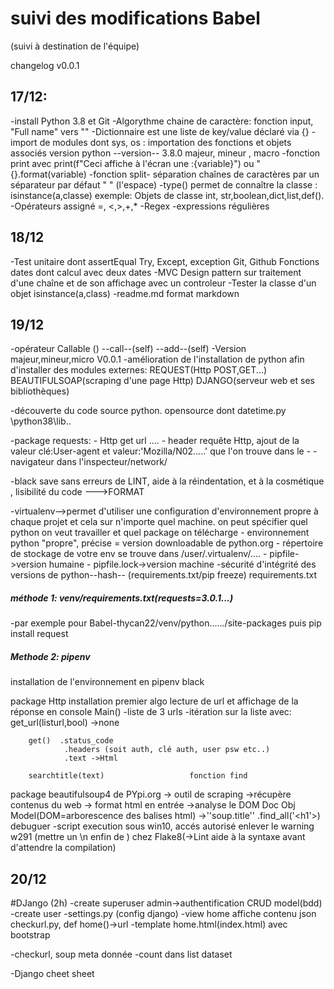 # suivi des modifications Babel
(suivi à destination de l'équipe)

changelog v0.0.1

## 17/12:
-install Python 3.8 et Git
-Algorythme chaine de caractère: fonction input,  "Full name" vers "<firstname><middle><lastname>"
-Dictionnaire est une liste de key/value déclaré via {}
-import de modules dont sys, os : importation des fonctions et objets associés version python --version-- 3.8.0 majeur, mineur , macro
-fonction print avec print(f"Ceci affiche à l'écran une :{variable}") ou "{}.format(variable)
-fonction split- séparation chaînes de caractères par un séparateur par défaut " " (l'espace)
-type() permet de connaître la classe : isinstance(a,classe) exemple: Objets de classe int, str,boolean,dict,list,def().
-Opérateurs  assigné =, <,>,+,*
-Regex -expressions régulières


## 18/12
-Test unitaire dont assertEqual
Try, Except, exception
Git, Github
Fonctions dates dont calcul avec deux dates
-MVC Design pattern sur traitement d'une chaîne et de son affichage avec un controleur
-Tester la classe d'un objet isinstance(a,class)
-readme.md format markdown

## 19/12
-opérateur Callable () --call--(self)    --add--(self)
-Version majeur,mineur,micro V0.0.1
-amélioration de l'installation de python afin d'installer des modules externes: REQUEST(Http POST,GET...) BEAUTIFULSOAP(scraping d'une page Http) DJANGO(serveur web et ses bibliothèques)

-découverte du code source python. opensource dont datetime.py \python38\lib\..

-package requests: - Http get url ....
                   - header requête Http, ajout de la valeur clé:User-agent et valeur:'Mozilla/N02.....' que l'on trouve dans le - - navigateur dans l'inspecteur/network/

-black save sans erreurs de LINT, aide à la réindentation, et à la cosmétique , lisibilité du code --->FORMAT

-virtualenv-->permet d'utiliser une configuration d'environnement propre à chaque projet et cela sur n'importe quel machine. on peut spécifier quel python on veut travailler et quel package on télécharge
        - environnement python "propre", précise = version downloadable de python.org
        - répertoire de stockage de votre env se trouve dans /user/.virtualenv/....
        - pipfile->version humaine
        - pipfile.lock->version machine -sécurité d'intégrité des versions de python--hash--
        (requirements.txt/pip freeze) requirements.txt


##### méthode 1: venv/requirements.txt(requests=3.0.1...)
-par exemple pour Babel-thycan22/venv/python....../site-packages
puis pip install request

##### Methode 2: pipenv


installation de l'environnement en pipenv black 

package Http installation
premier algo lecture de url et affichage de la réponse en console
        Main()
            -liste de 3 urls
            -itération sur la liste avec: get_url(listurl,bool)  ->none
            <attention au retour par gestion des erreurs>

        get()  .status_code 
                .headers (soit auth, clé auth, user psw etc..)
                .text ->Html

        searchtitle(text)                   fonction find
        
 package beautifulsoup4   de PYpi.org 
        -> outil de scraping ->récupère contenus du web
        -> format html en entrée
                ->analyse le DOM Doc Obj Model(DOM=arborescence des balises html)
        ->''soup.title''
                .find_all('<h1'>)
debuguer 
        -script execution sous win10, accés autorisé
                enlever le warning w291 (mettre un \n enfin de ) chez Flake8(->Lint aide à la syntaxe avant d'attendre la compilation)
## 20/12
#DJango (2h) 
        -create superuser admin->authentification CRUD model(bdd)
        -create user 
        -settings.py (config django)
        -view home affiche contenu json checkurl.py, def home()->url
        -template home.html(index.html) avec bootstrap
        
-checkurl, soup meta donnée
-count dans list dataset

-Django cheet sheet